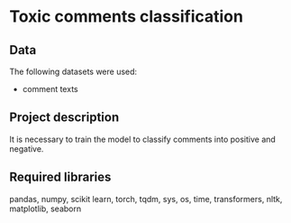 # Toxic comments classification
## Data
The following datasets were used:

* comment texts

## Project description
It is necessary to train the model to classify comments into positive and negative.

## Required libraries
pandas, numpy, scikit learn, torch, tqdm, sys, os, time, transformers, nltk, matplotlib, seaborn
